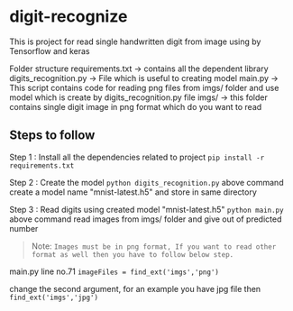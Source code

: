 # digit-recognize
This is project for read single handwritten digit from image using by Tensorflow and keras 

Folder structure 
requirements.txt -> contains all the dependent library
digits_recognition.py -> File which is useful to creating model
main.py -> This script contains code for reading png files from imgs/ folder and use model which is create by digits_recognition.py file
imgs/ -> this folder contains single digit image in png format which do you want to read 

## Steps to follow 
Step 1 : Install all the dependencies related to project
    `pip install -r requirements.txt`

Step 2 : Create the model
    `python digits_recognition.py`
    above command create a model name "mnist-latest.h5" and store in same directory

Step 3 : Read digits using created model "mnist-latest.h5"
    `python main.py`
    above command read images from imgs/ folder and give out of predicted number


> Note: `Images must be in png format, If you want to read other format as well then you have to follow below step.`

main.py line no.71
`imageFiles = find_ext('imgs','png')`

change the second argument, for an example you have jpg file then `find_ext('imgs','jpg')`
